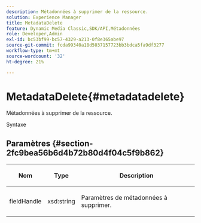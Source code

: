```yaml
---
description: Métadonnées à supprimer de la ressource.
solution: Experience Manager
title: MetadataDelete
feature: Dynamic Media Classic,SDK/API,Métadonnées
role: Developer,Admin
exl-id: bc53bf99-bc57-4329-a213-0f8e365abe97
source-git-commit: fcda99340a18d5037157723bb3bdca5fa9df3277
workflow-type: tm+mt
source-wordcount: '32'
ht-degree: 21%

---
```


# MetadataDelete{#metadatadelete}

Métadonnées à supprimer de la ressource.

Syntaxe

## Paramètres {#section-2fc9bea56b6d4b72b80d4f04c5f9b862}

<table id="table_04100BB8ABD84EF68B0A7CE3AD946414"> 
 <thead> 
  <tr> 
   <th colname="col1" class="entry"> <p>Nom </p> </th> 
   <th colname="col2" class="entry"> <p>Type </p> </th> 
   <th colname="col3" class="entry"> <p>Description </p> </th> 
  </tr> 
 </thead>
 <tbody> 
  <tr> 
   <td colname="col1"> <p><span class="codeph"><span class="varname"> fieldHandle</span></span> </p> </td> 
   <td colname="col2"> <span class="codeph"> xsd:string</span> </td> 
   <td colname="col3"> <p>Paramètres de métadonnées à supprimer. </p> </td> 
  </tr> 
 </tbody> 
</table>
